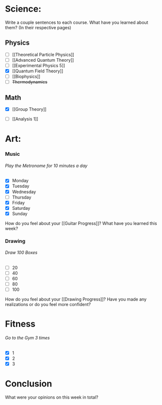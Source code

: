 # Science:

Write a couple sentences to each course. What have you learned about them? (In their respective pages)
## Physics
- [ ] [[Theoretical Particle Physics]]
- [ ] [[Advanced Quantum Theory]]
- [ ] [[Experimental Physics 5]]
- [x] [[Quantum Field Theory]]
- [ ] [[Biophysics]]
- [ ] ~~Thermodynamics~~

## Math

- [x] [[Group Theory]]
- [ ] [[Analysis 1]]


# Art:

### Music

###### Play the Metronome for 10 minutes a day
- [x] Monday
- [x] Tuesday
- [x] Wednesday
- [ ] Thursday
- [x] Friday
- [x] Saturday
- [x] Sunday

How do you feel about your [[Guitar Progress]]? What have you learned this week?
### Drawing

###### Draw 100 Boxes
- [ ] 20
- [ ] 40
- [ ] 60
- [ ] 80
- [ ] 100

How do you feel about your [[Drawing Progress]]? Have you made any realizations or do you feel more confident?
# Fitness

###### Go to the Gym 3 times
- [x] 1
- [x] 2
- [x] 3

# Conclusion

What were your opinions on this week in total?
